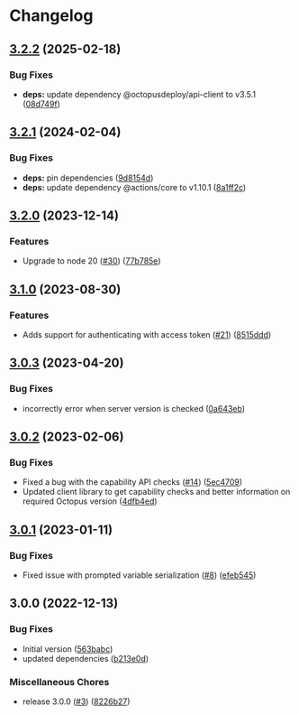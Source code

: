 # Changelog

## [3.2.2](https://github.com/OctopusDeploy/deploy-release-tenanted-action/compare/v3.2.1...v3.2.2) (2025-02-18)


### Bug Fixes

* **deps:** update dependency @octopusdeploy/api-client to v3.5.1 ([08d749f](https://github.com/OctopusDeploy/deploy-release-tenanted-action/commit/08d749f0025fb5e76581d6df2cc2c6ffb65a7d9c))

## [3.2.1](https://github.com/OctopusDeploy/deploy-release-tenanted-action/compare/v3.2.0...v3.2.1) (2024-02-04)


### Bug Fixes

* **deps:** pin dependencies ([9d8154d](https://github.com/OctopusDeploy/deploy-release-tenanted-action/commit/9d8154d7102c6925629b4c1f8d0388c8734985fe))
* **deps:** update dependency @actions/core to v1.10.1 ([8a1ff2c](https://github.com/OctopusDeploy/deploy-release-tenanted-action/commit/8a1ff2cbb1d1bd9382e9274c96255a8d39fb37c0))

## [3.2.0](https://github.com/OctopusDeploy/deploy-release-tenanted-action/compare/v3.1.0...v3.2.0) (2023-12-14)


### Features

* Upgrade to node 20 ([#30](https://github.com/OctopusDeploy/deploy-release-tenanted-action/issues/30)) ([77b785e](https://github.com/OctopusDeploy/deploy-release-tenanted-action/commit/77b785ec25deb8d335f27a594df01a89f84f22eb))

## [3.1.0](https://github.com/OctopusDeploy/deploy-release-tenanted-action/compare/v3.0.3...v3.1.0) (2023-08-30)


### Features

* Adds support for authenticating with access token ([#21](https://github.com/OctopusDeploy/deploy-release-tenanted-action/issues/21)) ([8515ddd](https://github.com/OctopusDeploy/deploy-release-tenanted-action/commit/8515ddde6ea0e8c421f80e9d5a3304c9605b7bba))

## [3.0.3](https://github.com/OctopusDeploy/deploy-release-tenanted-action/compare/v3.0.2...v3.0.3) (2023-04-20)


### Bug Fixes

* incorrectly error when server version is checked ([0a643eb](https://github.com/OctopusDeploy/deploy-release-tenanted-action/commit/0a643ebebcfbd3795be2e125a202ec7a2cf7b70e))

## [3.0.2](https://github.com/OctopusDeploy/deploy-release-tenanted-action/compare/v3.0.1...v3.0.2) (2023-02-06)


### Bug Fixes

* Fixed a bug with the capability API checks ([#14](https://github.com/OctopusDeploy/deploy-release-tenanted-action/issues/14)) ([5ec4709](https://github.com/OctopusDeploy/deploy-release-tenanted-action/commit/5ec4709434a4951f506bd729b7d3488908f2ce4a))
* Updated client library to get capability checks and better information on required Octopus version ([4dfb4ed](https://github.com/OctopusDeploy/deploy-release-tenanted-action/commit/4dfb4ed7d2dfa41a2eaf3a764c58e0e9560b9e98))

## [3.0.1](https://github.com/OctopusDeploy/deploy-release-tenanted-action/compare/v3.0.0...v3.0.1) (2023-01-11)


### Bug Fixes

* Fixed issue with prompted variable serialization ([#8](https://github.com/OctopusDeploy/deploy-release-tenanted-action/issues/8)) ([efeb545](https://github.com/OctopusDeploy/deploy-release-tenanted-action/commit/efeb545d5b580e1bb89ea9cff5f59beaaa99061d))

## 3.0.0 (2022-12-13)


### Bug Fixes

* Initial version ([563babc](https://github.com/OctopusDeploy/deploy-release-tenanted-action/commit/563babcd0982fa2a9577926901986c6abbb6a779))
* updated dependencies ([b213e0d](https://github.com/OctopusDeploy/deploy-release-tenanted-action/commit/b213e0d1596c3b221ce3af1b93eeac04f73335a0))


### Miscellaneous Chores

* release 3.0.0 ([#3](https://github.com/OctopusDeploy/deploy-release-tenanted-action/issues/3)) ([8226b27](https://github.com/OctopusDeploy/deploy-release-tenanted-action/commit/8226b27ec16f56b4badd1f0372e4240fb30d3c83))
